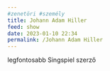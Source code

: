 ```yaml
---
#zenetöri #személy
title: Johann Adam Hiller
feed: show
date: 2023-01-10 22:34
permalink: /Johann Adam Hiller
---
```


legfontosabb Singspiel szerző